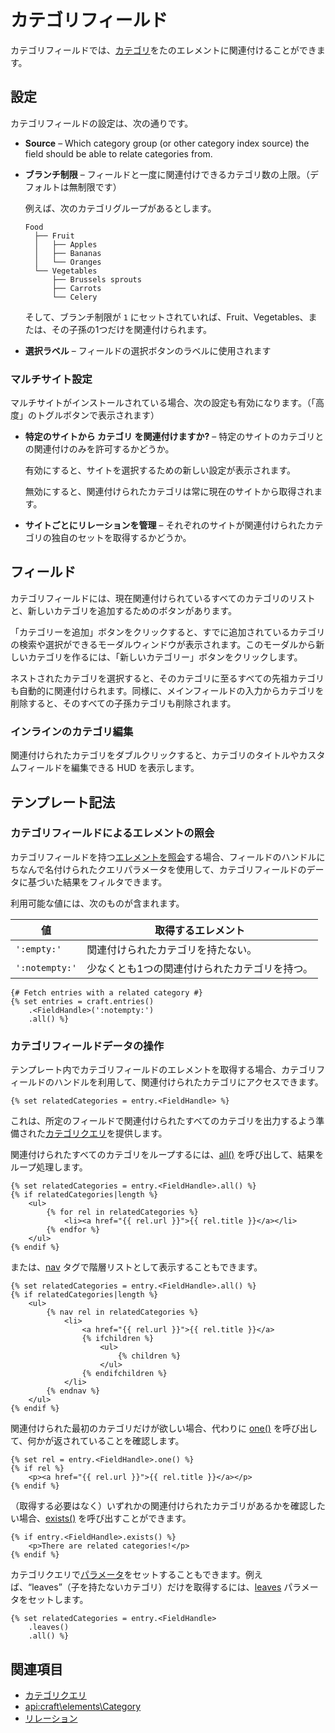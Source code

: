 # カテゴリフィールド

カテゴリフィールドでは、[カテゴリ](categories.md)をたのエレメントに関連付けることができます。

## 設定

カテゴリフィールドの設定は、次の通りです。

- **Source** – Which category group (or other category index source) the field should be able to relate categories from.
- **ブランチ制限** – フィールドと一度に関連付けできるカテゴリ数の上限。（デフォルトは無制限です）

  例えば、次のカテゴリグループがあるとします。

  ```
  Food
    ├── Fruit
    │   ├── Apples
    │   ├── Bananas
    │   └── Oranges
    └── Vegetables
        ├── Brussels sprouts
        ├── Carrots
        └── Celery
  ```

  そして、ブランチ制限が `1` にセットされていれば、Fruit、Vegetables、または、その子孫の1つだけを関連付けられます。

- **選択ラベル** – フィールドの選択ボタンのラベルに使用されます

### マルチサイト設定

マルチサイトがインストールされている場合、次の設定も有効になります。（「高度」のトグルボタンで表示されます）

- **特定のサイトから カテゴリ を関連付けますか?** – 特定のサイトのカテゴリとの関連付けのみを許可するかどうか。

  有効にすると、サイトを選択するための新しい設定が表示されます。

  無効にすると、関連付けられたカテゴリは常に現在のサイトから取得されます。

- **サイトごとにリレーションを管理** – それぞれのサイトが関連付けられたカテゴリの独自のセットを取得するかどうか。

## フィールド

カテゴリフィールドには、現在関連付けられているすべてのカテゴリのリストと、新しいカテゴリを追加するためのボタンがあります。

「カテゴリーを追加」ボタンをクリックすると、すでに追加されているカテゴリの検索や選択ができるモーダルウィンドウが表示されます。このモーダルから新しいカテゴリを作るには、「新しいカテゴリー」ボタンをクリックします。

ネストされたカテゴリを選択すると、そのカテゴリに至るすべての先祖カテゴリも自動的に関連付けられます。同様に、メインフィールドの入力からカテゴリを削除すると、そのすべての子孫カテゴリも削除されます。

### インラインのカテゴリ編集

関連付けられたカテゴリをダブルクリックすると、カテゴリのタイトルやカスタムフィールドを編集できる HUD を表示します。

## テンプレート記法

### カテゴリフィールドによるエレメントの照会

カテゴリフィールドを持つ[エレメントを照会](dev/element-queries/README.md)する場合、フィールドのハンドルにちなんで名付けられたクエリパラメータを使用して、カテゴリフィールドのデータに基づいた結果をフィルタできます。

利用可能な値には、次のものが含まれます。

| 値              | 取得するエレメント               |
| -------------- | ----------------------- |
| `':empty:'`    | 関連付けられたカテゴリを持たない。       |
| `':notempty:'` | 少なくとも1つの関連付けられたカテゴリを持つ。 |

```twig
{# Fetch entries with a related category #}
{% set entries = craft.entries()
    .<FieldHandle>(':notempty:')
    .all() %}
```

### カテゴリフィールドデータの操作

テンプレート内でカテゴリフィールドのエレメントを取得する場合、カテゴリフィールドのハンドルを利用して、関連付けられたカテゴリにアクセスできます。

```twig
{% set relatedCategories = entry.<FieldHandle> %}
```

これは、所定のフィールドで関連付けられたすべてのカテゴリを出力するよう準備された[カテゴリクエリ](dev/element-queries/category-queries.md)を提供します。

関連付けられたすべてのカテゴリをループするには、[all()](api:craft\db\Query::all()) を呼び出して、結果をループ処理します。

```twig
{% set relatedCategories = entry.<FieldHandle>.all() %}
{% if relatedCategories|length %}
    <ul>
        {% for rel in relatedCategories %}
            <li><a href="{{ rel.url }}">{{ rel.title }}</a></li>
        {% endfor %}
    </ul>
{% endif %}
```

または、[nav](dev/tags/nav.md) タグで階層リストとして表示することもできます。

```twig
{% set relatedCategories = entry.<FieldHandle>.all() %}
{% if relatedCategories|length %}
    <ul>
        {% nav rel in relatedCategories %}
            <li>
                <a href="{{ rel.url }}">{{ rel.title }}</a>
                {% ifchildren %}
                    <ul>
                        {% children %}
                    </ul>
                {% endifchildren %}
            </li>
        {% endnav %}
    </ul>
{% endif %}
```

関連付けられた最初のカテゴリだけが欲しい場合、代わりに [one()](api:craft\db\Query::one()) を呼び出して、何かが返されていることを確認します。

```twig
{% set rel = entry.<FieldHandle>.one() %}
{% if rel %}
    <p><a href="{{ rel.url }}">{{ rel.title }}</a></p>
{% endif %}
```

（取得する必要はなく）いずれかの関連付けられたカテゴリがあるかを確認したい場合、[exists()](api:craft\db\Query::exists()) を呼び出すことができます。

```twig
{% if entry.<FieldHandle>.exists() %}
    <p>There are related categories!</p>
{% endif %}
```

カテゴリクエリで[パラメータ](dev/element-queries/category-queries.md#parameters)をセットすることもできます。例えば、“leaves”（子を持たないカテゴリ）だけを取得するには、[leaves](dev/element-queries/category-queries.md#leaves) パラメータをセットします。

```twig
{% set relatedCategories = entry.<FieldHandle>
    .leaves()
    .all() %}
```

## 関連項目

* [カテゴリクエリ](dev/element-queries/category-queries.md)
* <api:craft\elements\Category>
* [リレーション](relations.md)
